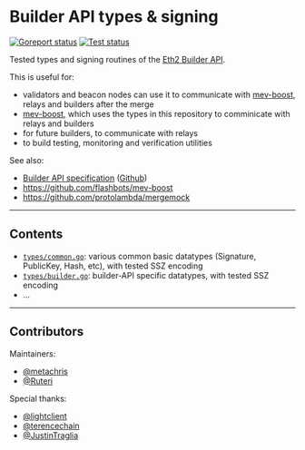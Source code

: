# Builder API types & signing

[![Goreport status](https://goreportcard.com/badge/github.com/flashbots/go-boost-utils)](https://goreportcard.com/report/github.com/flashbots/go-boost-utils)
[![Test status](https://github.com/flashbots/go-boost-utils/workflows/Checks/badge.svg)](https://github.com/flashbots/go-boost-utils/actions?query=workflow%3A%22Checks%22)

Tested types and signing routines of the [Eth2 Builder API](https://ethereum.github.io/builder-specs/).

This is useful for:

* validators and beacon nodes can use it to communicate with [mev-boost](https://github.com/flashbots/mev-boost), relays and builders after the merge
* [mev-boost](https://github.com/flashbots/mev-boost), which uses the types in this repository to comminicate with relays and builders
* for future builders, to communicate with relays
* to build testing, monitoring and verification utilities

See also:

* [Builder API specification](https://ethereum.github.io/builder-specs/) ([Github](https://github.com/ethereum/builder-specs))
* https://github.com/flashbots/mev-boost
* https://github.com/protolambda/mergemock

---

## Contents

* [`types/common.go`](https://github.com/flashbots/go-boost-utils/blob/main/types/common.go): various common basic datatypes (Signature, PublicKey, Hash, etc), with tested SSZ encoding
* [`types/builder.go`](https://github.com/flashbots/go-boost-utils/blob/main/types/builder.go): builder-API specific datatypes, with tested SSZ encoding
* ...

---

## Contributors

Maintainers:

* [@metachris](https://twitter.com/metachris)
* [@Ruteri](https://twitter.com/mmrosum)

Special thanks:

* [@lightclient](https://twitter.com/lightclients)
* [@terencechain](https://twitter.com/terencechain)
* [@JustinTraglia](https://twitter.com/JustinTraglia)
